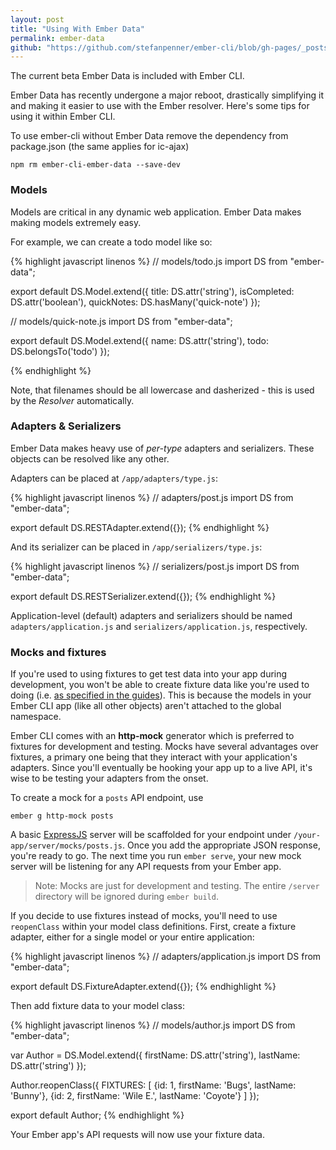 ```yaml
---
layout: post
title: "Using With Ember Data"
permalink: ember-data
github: "https://github.com/stefanpenner/ember-cli/blob/gh-pages/_posts/2013-04-12-ember-data.md"
---
```


The current beta Ember Data is included with Ember CLI.

Ember Data has recently undergone a major reboot, drastically simplifying it and
making it easier to use with the Ember resolver. Here's some tips for using it
within Ember CLI.

To use ember-cli without Ember Data remove the dependency from package.json
(the same applies for ic-ajax)

  `npm rm ember-cli-ember-data --save-dev`


### Models

Models are critical in any dynamic web application. Ember Data makes making
models extremely easy.

For example, we can create a todo model like so:

{% highlight javascript linenos %}
// models/todo.js
import DS from "ember-data";

export default DS.Model.extend({
  title: DS.attr('string'),
  isCompleted: DS.attr('boolean'),
  quickNotes: DS.hasMany('quick-note')
});

// models/quick-note.js
import DS from "ember-data";

export default DS.Model.extend({
  name: DS.attr('string'),
  todo: DS.belongsTo('todo')
});

{% endhighlight %}

Note, that filenames should be all lowercase and dasherized - this is used by the
*Resolver* automatically.

### Adapters & Serializers

Ember Data makes heavy use of *per-type* adapters and serializers. These objects
can be resolved like any other.

Adapters can be placed at `/app/adapters/type.js`:

{% highlight javascript linenos %}
// adapters/post.js
import DS from "ember-data";

export default DS.RESTAdapter.extend({});
{% endhighlight %}

And its serializer can be placed in `/app/serializers/type.js`:

{% highlight javascript linenos %}
// serializers/post.js
import DS from "ember-data";

export default DS.RESTSerializer.extend({});
{% endhighlight %}

Application-level (default) adapters and serializers should be named
`adapters/application.js` and `serializers/application.js`, respectively.

### Mocks and fixtures

If you're used to using fixtures to get test data into your app during
development, you won't be able to create fixture data like you're
used to doing (i.e. [as specified in the guides](http://emberjs.com/guides/models/the-fixture-adapter/)).
This is because the models in your Ember CLI app (like all other 
objects) aren't attached to the global namespace.

Ember CLI comes with an **http-mock** generator which is preferred to
fixtures for development and testing. Mocks have several advantages
over fixtures, a primary one being that they interact with your 
application's adapters. Since you'll eventually be hooking your app
up to a live API, it's wise to be testing your adapters from the onset.

To create a mock for a `posts` API endpoint, use

```
ember g http-mock posts
```

A basic [ExpressJS](http://expressjs.com/) server will be scaffolded for
your endpoint under `/your-app/server/mocks/posts.js`. Once you add the 
appropriate JSON response, you're ready to go. The next time you run
`ember serve`, your new mock server will be listening for any API requests
from your Ember app.

> Note: Mocks are just for development and testing. The entire `/server` 
directory will be ignored during `ember build`.

If you decide to use fixtures instead of mocks, you'll need to use 
`reopenClass` within your model class definitions. First, create a fixture
adapter, either for a single model or your entire application:

{% highlight javascript linenos %}
// adapters/application.js
import DS from "ember-data";

export default DS.FixtureAdapter.extend({});
{% endhighlight %}

Then add fixture data to your model class:

{% highlight javascript linenos %}
// models/author.js
import DS from "ember-data";

var Author = DS.Model.extend({
  firstName: DS.attr('string'),
  lastName: DS.attr('string')
});

Author.reopenClass({
  FIXTURES: [
    {id: 1, firstName: 'Bugs', lastName: 'Bunny'},
    {id: 2, firstName: 'Wile E.', lastName: 'Coyote'}
  ]
});

export default Author;
{% endhighlight %}

Your Ember app's API requests will now use your fixture data.
